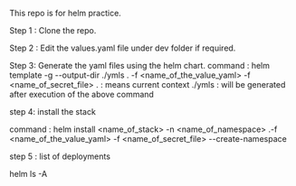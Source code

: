 This repo is for helm practice.

Step 1 : Clone the repo.

Step 2 : Edit the values.yaml file under dev folder if required.

Step 3: Generate the yaml files using the helm chart. 
command : helm template -g --output-dir ./ymls . -f <name_of_the_value_yaml> -f <name_of_secret_file>
. : means current context
./ymls : will be generated after execution of the above command

step 4: install the stack 

command : helm install <name_of_stack> -n <name_of_namespace> .-f <name_of_the_value_yaml> -f <name_of_secret_file> --create-namespace

step 5 : list of deployments 

helm ls -A
